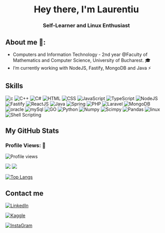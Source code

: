 <h1 align="center">Hey there, I'm Laurentiu </h1>

<h3 align="center">Self-Learner and Linux Enthusiast</h3>


## About me 📜:

<p>

- Computers and Information Technology - 2nd year @Faculty of Mathematics and Computer Science, University of Bucharest. 🎓
- I’m currently working with NodeJS, Fastify, MongoDB and Java ⚡
</p>


## **Skills**<br>

<p align='center'>

<p align="left">
<img src="https://img.shields.io/badge/C-00599C?style=for-the-badge&logo=c&logoColor=white" alt="c"/>

<img src="https://img.shields.io/badge/C%2B%2B-00599C?style=for-the-badge&logo=c%2B%2B&logoColor=white" alt="C++"/>

<img src="https://img.shields.io/badge/c%23-%23239120.svg?style=for-the-badge&logo=c-sharp&logoColor=white" alt="C#"/>

<img src="https://img.shields.io/badge/html5-%23E34F26.svg?style=for-the-badge&logo=html5&logoColor=white" alt="HTML"/>

<img src="https://img.shields.io/badge/css3-%231572B6.svg?style=for-the-badge&logo=css3&logoColor=white" alt="CSS"/>
  
<img src="https://img.shields.io/badge/javascript-%23323330.svg?style=for-the-badge&logo=javascript&logoColor=%23F7DF1E" alt="JavaScript"/>

<img src="https://img.shields.io/badge/typescript-%23007ACC.svg?style=for-the-badge&logo=typescript&logoColor=white" alt="TypeScript"/>
  
<img src="https://img.shields.io/badge/node.js-6DA55F?style=for-the-badge&logo=node.js&logoColor=white" alt="NodeJS"/>
  
<img src="https://img.shields.io/badge/fastify-%23000000.svg?style=for-the-badge&logo=fastify&logoColor=white" alt="Fastify"/>

<img src="https://img.shields.io/badge/react-%2320232a.svg?style=for-the-badge&logo=react&logoColor=%2361DAFB" alt="ReactJS"/>

<img src="https://img.shields.io/badge/Java-ED8B00?style=for-the-badge&logo=java&logoColor=white" alt="Java"/>
  
<img src="https://img.shields.io/badge/spring-%236DB33F.svg?style=for-the-badge&logo=spring&logoColor=white" alt="Spring"/>

<img src="https://img.shields.io/badge/php-%23777BB4.svg?style=for-the-badge&logo=php&logoColor=white" alt="PHP"/>

<img src="https://img.shields.io/badge/laravel-%23FF2D20.svg?style=for-the-badge&logo=laravel&logoColor=white" alt="Laravel"/>
  
<img src="https://img.shields.io/badge/MongoDB-%234ea94b.svg?style=for-the-badge&logo=mongodb&logoColor=white" alt="MongoDB"/>

<img src="https://img.shields.io/badge/Oracle-F80000?style=for-the-badge&logo=oracle&logoColor=black" alt="oracle"/>

<img src="https://img.shields.io/badge/mysql-%2300f.svg?style=for-the-badge&logo=mysql&logoColor=white" alt="mySql"/>

<img src="https://img.shields.io/badge/go-%2300ADD8.svg?style=for-the-badge&logo=go&logoColor=white" alt="GO"/>
  
<img src="https://img.shields.io/badge/Python-FFD43B?style=for-the-badge&logo=python&logoColor=darkgreen" alt="Python"/>
  
<img src="https://img.shields.io/badge/Numpy-777BB4?style=for-the-badge&logo=numpy&logoColor=white" alt="Numpy"/>

<img src="https://img.shields.io/badge/SciPy-%230C55A5.svg?style=for-the-badge&logo=scipy&logoColor=%white" alt="Scimpy"/>

<img src="https://img.shields.io/badge/Pandas-2C2D72?style=for-the-badge&logo=pandas&logoColor=white" alt="Pandas"/>

<img src="https://img.shields.io/badge/Linux-FCC624?style=for-the-badge&logo=linux&logoColor=black" alt="linux"/>

<img src="https://img.shields.io/badge/shell_script-%23121011.svg?style=for-the-badge&logo=gnu-bash&logoColor=white" alt="Shell Scripting"/>


## My GitHub Stats
<h3 align="left">Profile Views: 🧐</h3>

![Profile views](https://gpvc.arturio.dev/laurentiucretu68)


<img src="https://github-readme-stats.vercel.app/api?username=laurentiucretu68&show_icons=true&theme=chartreuse-dark&count_private=true&include_all_commits=true" /> 

<img src="https://github-readme-streak-stats.herokuapp.com/?user=laurentiucretu68&theme=chartreuse-dark">

[![Top Langs](https://github-readme-stats.vercel.app/api/top-langs/?username=laurentiucretu68&theme=chartreuse-dark)](https://github.com/anuraghazra/github-readme-stats)



<h2> Contact me</h2>

[<img align="top" alt="LinkedIn" src="https://img.shields.io/badge/LinkedIn-0077B5?style=for-the-badge&logo=linkedin&logoColor=white" />](https://www.linkedin.com/in/lawrencium103/)

[<img align="top" alt="Kaggle" src="https://img.shields.io/badge/Facebook-4267B3?style=for-the-badge&logo=Facebook&logoColor=white" />](https://www.facebook.com/profile.php?id=100003908947620)

[<img align="top" alt="InstaGram" src="https://img.shields.io/badge/Instagram-E4405F?style=for-the-badge&logo=instagram&logoColor=white" />](https://www.instagram.com/lawrenciu103/)





<br><br>
